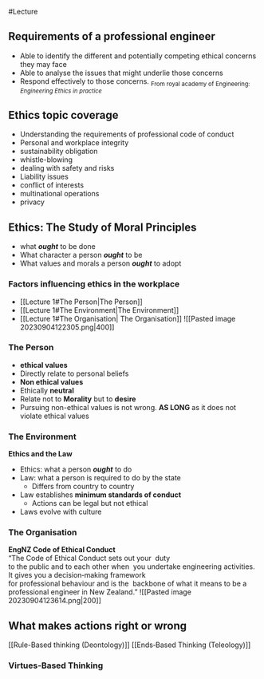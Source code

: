 #Lecture 
## Requirements of a professional engineer
- Able to identify the different and potentially competing ethical concerns they may face
- Able to analyse the issues that might underlie those concerns
- Respond effectively to those concerns. 
<sub>From royal academy of Engineering: *Engineering Ethics in practice*</sub>

## Ethics topic coverage
- Understanding the requirements of professional code of conduct
- Personal and workplace integrity 
- sustainability obligation
- whistle-blowing
- dealing with safety and risks
- Liability issues
- conflict of interests
- multinational operations
- privacy
## Ethics: The Study of Moral Principles
- what ***ought*** to be done
- What character a person ***ought*** to be
- What values and morals a person ***ought*** to adopt
### Factors influencing ethics in the workplace
- [[Lecture 1#The Person|The Person]]
- [[Lecture 1#The Environment|The Environment]]
- [[Lecture 1#The Organisation| The Organisation]]
![[Pasted image 20230904122305.png|400]]

### The Person 
- **ethical values**
- Directly relate to personal beliefs
- **Non ethical values**
- Ethically **neutral**
- Relate not to **Morality** but to **desire**
- Pursuing non-ethical values is not wrong. **AS LONG** as it does not violate ethical values
### The Environment
**Ethics and the Law**
- Ethics: what a person ***ought*** to do
- Law: what a person is required to do by the state
	- Differs from country to country
- Law establishes **minimum standards of conduct**
	- Actions can be legal but not ethical
- Laws evolve with culture
### The Organisation 
**EngNZ Code of Ethical Conduct**
“The Code of Ethical Conduct sets out your  duty to the public and to each other when  you undertake engineering activities.  It gives you a decision‐making framework  for professional behaviour and is the  backbone of what it means to be a  professional engineer in New Zealand.”
![[Pasted image 20230904123614.png|200]]
## What makes actions right or wrong

[[Rule-Based thinking (Deontology)]]
[[Ends‐Based Thinking (Teleology)]]

### Virtues‐Based Thinking
